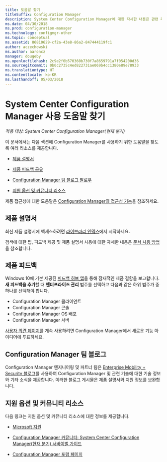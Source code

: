 ```yaml
---
title: 도움말 찾기
titleSuffix: Configuration Manager
description: System Center Configuration Manager에 대한 자세한 내용은 관련 리소스를 찾아보세요.
ms.date: 04/30/2018
ms.prod: configuration-manager
ms.technology: configmgr-other
ms.topic: conceptual
ms.assetid: 86810629-cf2a-43e8-86a2-847444119fc1
author: aczechowski
ms.author: aaroncz
manager: dougeby
ms.openlocfilehash: 2c9e2f0b570360b730f7a8659791a7f054200d36
ms.sourcegitcommit: 0b0c2735c4ed822731ae069b4cc1380e89e78933
ms.translationtype: HT
ms.contentlocale: ko-KR
ms.lasthandoff: 05/03/2018
---
```

# <a name="find-help-for-using-system-center-configuration-manager"></a>System Center Configuration Manager 사용 도움말 찾기

*적용 대상: System Center Configuration Manager(현재 분기)*

이 문서에서는 다음 섹션에 Configuration Manager를 사용하기 위한 도움말을 찾도록 여러 리소스를 제공합니다.  

- [제품 설명서](#bkmk_Info)  

- [제품 피드백 공유](#product-feedback)  

- [Configuration Manager 팀 블로그 팔로우](#BKMK_ProductGroupBlog)  

- [지원 옵션 및 커뮤니티 리소스](#BKMK_SupportOptions)  

제품 접근성에 대한 도움말은 [Configuration Manager의 접근성 기능](../../core/understand/accessibility-features.md)을 참조하세요.  


##  <a name="bkmk_Info"></a>제품 설명서  

최신 제품 설명서에 액세스하려면 [라이브러리 인덱스](https://docs.microsoft.com/sccm/)에서 시작하세요.  

<a name="BKMK_SearchTips"></a>  

검색에 대한 팁, 피드백 제공 및 제품 설명서 사용에 대한 자세한 내용은 [문서 사용 방법](/sccm/core/understand/use-docs)을 참조합니다.  



## <a name="product-feedback"></a>제품 피드백
Windows 10에 기본 제공된 [피드백 허브 앱](https://support.microsoft.com/help/4021566/windows-10-send-feedback-to-microsoft-with-feedback-hub-app)을 통해 잠재적인 제품 결함을 보고합니다. **새 피드백을 추가**할 때 **엔터프라이즈 관리** 범주를 선택하고 다음과 같은 하위 범주가 중 하나를 선택해야 합니다.
 - Configuration Manager 클라이언트
 - Configuration Manager 콘솔
 - Configuration Manager OS 배포
 - Configuration Manager 서버

[사용자 의견 페이지](http://configurationmanager.uservoice.com/)를 계속 사용하려면 Configuration Manager에서 새로운 기능 아이디어에 투표하세요.


##  <a name="BKMK_ProductGroupBlog"></a>Configuration Manager 팀 블로그  
 Configuration Manager 엔지니어링 및 파트너 팀은 [Enterprise Mobility + Security 블로그](https://cloudblogs.microsoft.com/enterprisemobility/?product=system-center-configuration-manager)를 사용하여 Configuration Manager 및 관련 기술에 대한 기술 정보와 기타 소식을 제공합니다. 이러한 블로그 게시물은 제품 설명서와 지원 정보를 보완합니다.  


##  <a name="BKMK_SupportOptions"></a> 지원 옵션 및 커뮤니티 리소스  
 다음 링크는 지원 옵션 및 커뮤니티 리소스에 대한 정보를 제공합니다.  

-   [Microsoft 지원](http://go.microsoft.com/fwlink/?LinkId=243064)  

-   [Configuration Manager 커뮤니티: System Center Configuration Manager(현재 분기) 서바이벌 가이드](http://social.technet.microsoft.com/wiki/contents/articles/33035.system-center-configuration-manager-current-branch-survival-guide.aspx )  

-   [Configuration Manager 포럼 페이지](https://social.technet.microsoft.com/Forums/en-US/home?category=ConfigMgrCB)  
    <!-- NOTE: the above URL requires "en-US" for the category to work -->